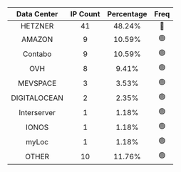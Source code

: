 | Data Center | IP Count | Percentage | Freq |
|:------------:|:--------:|:-----------:|:-----:|
| HETZNER | 41 | 48.24% | 🔴 |
| AMAZON | 9 | 10.59% | 🟢 |
| Contabo | 9 | 10.59% | 🟢 |
| OVH | 8 | 9.41% | 🟢 |
| MEVSPACE | 3 | 3.53% | 🟢 |
| DIGITALOCEAN | 2 | 2.35% | 🟢 |
| Interserver | 1 | 1.18% | 🟢 |
| IONOS | 1 | 1.18% | 🟢 |
| myLoc | 1 | 1.18% | 🟢 |
| OTHER | 10 | 11.76% | 🟢 |
